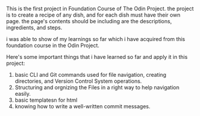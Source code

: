 This is the first project in Foundation Course of The Odin Project. the project is to create a recipe of any dish, and  for each dish must have their own page.  the page's contents should be including are the descriptions, ingredients, and steps. 

i was able to show of my learnings so far which i have acquired from this foundation course in the Odin Project. 

Here's some important things that i have learned so far and apply it in this project:
1. basic CLI and Git commands used for file navigation, creating directories, and Version Control System operations.
2. Structuring and orgnizing the Files in a right way to help navigation easily.
3. basic templatesn for html
4. knowing how to write a  well-written commit messages.